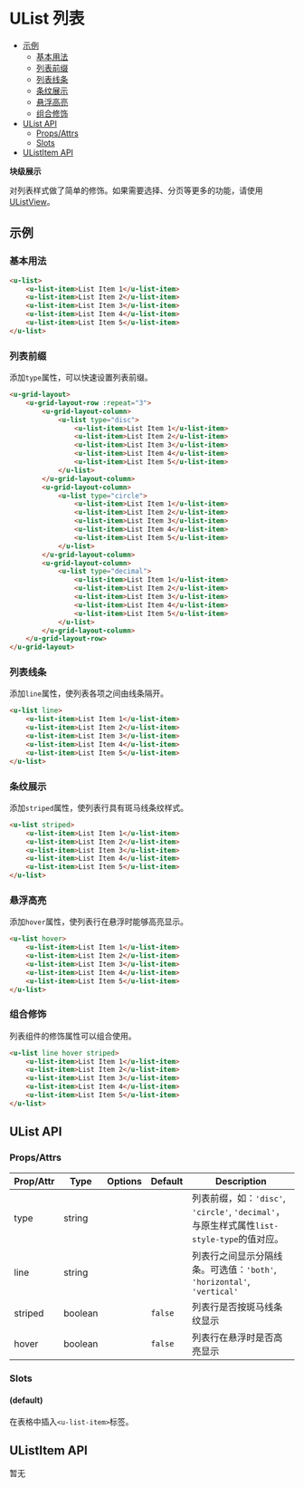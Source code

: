 <!-- 该 README.md 根据 api.yaml 和 docs/*.md 自动生成，为了方便在 GitHub 和 NPM 上查阅。如需修改，请查看源文件 -->

# UList 列表

- [示例](#示例)
    - [基本用法](#基本用法)
    - [列表前缀](#列表前缀)
    - [列表线条](#列表线条)
    - [条纹展示](#条纹展示)
    - [悬浮高亮](#悬浮高亮)
    - [组合修饰](#组合修饰)
- [UList API](#ulist-api)
    - [Props/Attrs](#propsattrs)
    - [Slots](#slots)
- [UListItem API](#ulistitem-api)


**块级展示**

对列表样式做了简单的修饰。如果需要选择、分页等更多的功能，请使用 [UListView](#components/u-list-view)。

## 示例
### 基本用法

``` html
<u-list>
    <u-list-item>List Item 1</u-list-item>
    <u-list-item>List Item 2</u-list-item>
    <u-list-item>List Item 3</u-list-item>
    <u-list-item>List Item 4</u-list-item>
    <u-list-item>List Item 5</u-list-item>
</u-list>
```

### 列表前缀

添加`type`属性，可以快速设置列表前缀。

``` html
<u-grid-layout>
    <u-grid-layout-row :repeat="3">
        <u-grid-layout-column>
            <u-list type="disc">
                <u-list-item>List Item 1</u-list-item>
                <u-list-item>List Item 2</u-list-item>
                <u-list-item>List Item 3</u-list-item>
                <u-list-item>List Item 4</u-list-item>
                <u-list-item>List Item 5</u-list-item>
            </u-list>
        </u-grid-layout-column>
        <u-grid-layout-column>
            <u-list type="circle">
                <u-list-item>List Item 1</u-list-item>
                <u-list-item>List Item 2</u-list-item>
                <u-list-item>List Item 3</u-list-item>
                <u-list-item>List Item 4</u-list-item>
                <u-list-item>List Item 5</u-list-item>
            </u-list>
        </u-grid-layout-column>
        <u-grid-layout-column>
            <u-list type="decimal">
                <u-list-item>List Item 1</u-list-item>
                <u-list-item>List Item 2</u-list-item>
                <u-list-item>List Item 3</u-list-item>
                <u-list-item>List Item 4</u-list-item>
                <u-list-item>List Item 5</u-list-item>
            </u-list>
        </u-grid-layout-column>
    </u-grid-layout-row>
</u-grid-layout>
```

### 列表线条

添加`line`属性，使列表各项之间由线条隔开。

``` html
<u-list line>
    <u-list-item>List Item 1</u-list-item>
    <u-list-item>List Item 2</u-list-item>
    <u-list-item>List Item 3</u-list-item>
    <u-list-item>List Item 4</u-list-item>
    <u-list-item>List Item 5</u-list-item>
</u-list>
```

### 条纹展示

添加`striped`属性，使列表行具有斑马线条纹样式。

``` html
<u-list striped>
    <u-list-item>List Item 1</u-list-item>
    <u-list-item>List Item 2</u-list-item>
    <u-list-item>List Item 3</u-list-item>
    <u-list-item>List Item 4</u-list-item>
    <u-list-item>List Item 5</u-list-item>
</u-list>
```

### 悬浮高亮

添加`hover`属性，使列表行在悬浮时能够高亮显示。

``` html
<u-list hover>
    <u-list-item>List Item 1</u-list-item>
    <u-list-item>List Item 2</u-list-item>
    <u-list-item>List Item 3</u-list-item>
    <u-list-item>List Item 4</u-list-item>
    <u-list-item>List Item 5</u-list-item>
</u-list>
```

### 组合修饰

列表组件的修饰属性可以组合使用。

``` html
<u-list line hover striped>
    <u-list-item>List Item 1</u-list-item>
    <u-list-item>List Item 2</u-list-item>
    <u-list-item>List Item 3</u-list-item>
    <u-list-item>List Item 4</u-list-item>
    <u-list-item>List Item 5</u-list-item>
</u-list>
```

## UList API
### Props/Attrs

| Prop/Attr | Type | Options | Default | Description |
| --------- | ---- | ------- | ------- | ----------- |
| type | string |  |  | 列表前缀，如：`'disc'`, `'circle'`, `'decimal'`，与原生样式属性`list-style-type`的值对应。 |
| line | string |  |  | 列表行之间显示分隔线条。可选值：`'both'`, `'horizontal'`, `'vertical'` |
| striped | boolean |  | `false` | 列表行是否按斑马线条纹显示 |
| hover | boolean |  | `false` | 列表行在悬浮时是否高亮显示 |

### Slots

#### (default)

在表格中插入`<u-list-item>`标签。

## UListItem API

暂无
